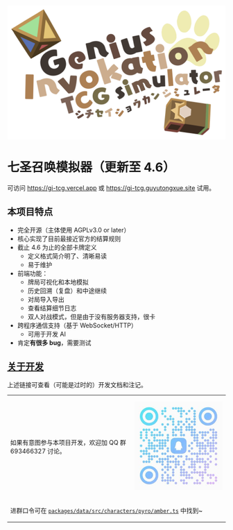<center>

![logo](./docs/images/logo.png)

</center>

# 七圣召唤模拟器（更新至 4.6）

可访问 https://gi-tcg.vercel.app 或 https://gi-tcg.guyutongxue.site 试用。

## 本项目特点

- 完全开源（主体使用 AGPLv3.0 or later）
- 核心实现了目前最接近官方的结算规则
- 截止 4.6 为止的全部卡牌定义
  - 定义格式简介明了、清晰易读
  - 易于维护
- 前端功能：
  - 牌局可视化和本地模拟
  - 历史回溯（复盘）和中途继续
  - 对局导入导出
  - 查看结算细节日志
  - 双人对战模式，但是由于没有服务器支持，很卡
- 跨程序通信支持（基于 WebSocket/HTTP）
  - 可用于开发 AI
- 肯定**有很多 bug**，需要测试

## [关于开发](./docs/development/README.md)

上述链接可查看（可能是过时的）开发文档和注记。

<table>
<tbody>
<tr>
<td>

如果有意图参与本项目开发，欢迎加 QQ 群 693466327 讨论。

</td>
<td>

![qq_group_qr](./docs/images/qq_group.jpg)

</td>
<tr>
<td colspan="2">

进群口令可在 [`packages/data/src/characters/pyro/amber.ts`](./packages/data/src/characters/pyro/amber.ts) 中找到~

</td>
</tr>
</tbody>
</table>


